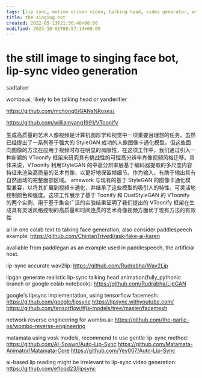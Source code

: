 ```yaml
---
tags: [lip sync, motion driven video, talking head, video generator, wombo.ai]
title: the singing bot
created: 2022-05-13T21:50:48+08:00
modified: 2023-10-01T08:57:14+08:00
---
```


# the still image to singing face bot, lip-sync video generation

sadtalker

wombo.ai, likely to be talking head or yanderifier

https://github.com/mchong6/GANsNRoses/

https://github.com/williamyang1991/VToonify

生成高质量的艺术人像视频是计算机图形学和视觉中一项重要且理想的任务。虽然已经提出了一系列基于强大的 StyleGAN 成功的人像图像卡通化模型，但这些面向图像的方法在应用于视频时存在明显的局限性，在这项工作中，我们通过引入一种新颖的 VToonify 框架来研究具有挑战性的可控高分辨率肖像视频风格迁移。具体来说，VToonify 利用StyleGAN 的中高分辨率层基于编码器提取的多尺度内容特征来渲染高质量的艺术肖像，以更好地保留帧细节。作为输入，有助于输出具有自然运动的完整面部区域。 amework 与现有的基于 StyleGAN 的图像卡通化模型兼容，以将其扩展到视频卡通化，并继承了这些模型的吸引人的特性，可灵活地控制颜色和强度。这项工作展示了基于 Toonify 和 DualStyleGAN 的 VToonify 的两个实例，用于基于集合广泛的实验结果证明了我们提出的 VToonify 框架在生成具有灵活风格控制的高质量和时间连贯的艺术肖像视频方面优于现有方法的有效性

all in one colab text to talking face generation, also consider paddlespeech example:
https://github.com/ChintanTrivedi/ask-fake-ai-karen

avaliable from paddlegan as an example used in paddlespeech, the artificial host.

lip-sync accurate wav2lip:
https://github.com/Rudrabha/Wav2Lip

lipgan generate realistic lip-sync talking head animation(fully_pythonic branch or google colab notebook):
https://github.com/Rudrabha/LipGAN

google's lipsync implementation, using tensorflow facemesh:
https://github.com/google/lipsync
https://lipsync.withyoutube.com/
https://github.com/tensorflow/tfjs-models/tree/master/facemesh

network reverse engineering for wombo.ai:
https://github.com/the-garlic-os/wombo-reverse-engineering

matamata using vosk models, recommend to use gentle lip-sync method:
https://github.com/AI-Spawn/Auto-Lip-Sync
https://github.com/Matamata-Animator/Matamata-Core
https://github.com/Yey007/Auto-Lip-Sync

ai-based lip reading might be irrelevant to lip-sync video generation:
https://github.com/eflood23/lipsync
